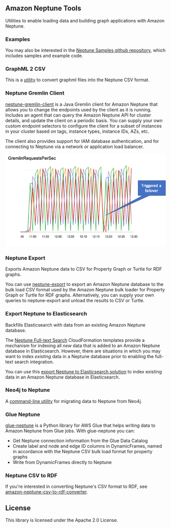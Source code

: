 ## Amazon Neptune Tools

Utilities to enable loading data and building graph applications with Amazon Neptune.

### Examples

You may also be interested in the [Neptune Samples github repository](https://github.com/aws-samples/amazon-neptune-samples), which includes samples and example code.

### GraphML 2 CSV
This is a [utility](graphml2csv/README.md) to convert graphml files into the Neptune CSV format.

### Neptune Gremlin Client

[neptune-gremlin-client](neptune-gremlin-client/) is a Java Gremlin client for Amazon Neptune that allows you to change the endpoints used by the client as it is running. Includes an agent that can query the Amazon Neptune API for cluster details, and update the client on a periodic basis. You can supply your own custom endpoint selectors to configure the client for a subset of instances in your cluster based on tags, instance types, instance IDs, AZs, etc.

The client also provides support for IAM database authentication, and for connecting to Neptune via a network or application load balancer.

![Rotating Endpoints](neptune-gremlin-client/rotating-endpoints.png)

### Neptune Export
Exports Amazon Neptune data to CSV for Property Graph or Turtle for RDF graphs.

You can use [neptune-export](neptune-export/) to export an Amazon Neptune database to the bulk load CSV format used by the Amazon Neptune bulk loader for Property Graph or Turtle for RDF graphs. Alternatively, you can supply your own queries to neptune-export and unload the results to CSV or Turtle.

### Export Neptune to Elasticsearch
Backfills Elasticsearch with data from an existing Amazon Neptune database.

The [Neptune Full-text Search](https://docs.aws.amazon.com/neptune/latest/userguide/full-text-search-cfn-create.html) CloudFormation templates provide a mechanism for indexing all _new_ data that is added to an Amazon Neptune database in Elasticsearch. However, there are situations in which you may want to index _existing_ data in a Neptune database prior to enabling the full-text search integration.

You can use this [export Neptune to Elasticsearch solution](export-neptune-to-elasticsearch/) to index existing data in an Amazon Neptune database in Elasticsearch.

### Neo4j to Neptune
A [command-line utility](neo4j-to-neptune/readme.md) for migrating data to Neptune from Neo4j.

### Glue Neptune

[glue-neptune](glue-neptune/) is a Python library for AWS Glue that helps writing data to Amazon Neptune from Glue jobs. With glue-neptune you can:
* Get Neptune connection information from the Glue Data Catalog
* Create label and node and edge ID columns in DynamicFrames, named in accordance with the Neptune CSV bulk load format for property graphs
* Write from DynamicFrames directly to Neptune

### Neptune CSV to RDF

If you're interested in converting Neptune's CSV format to RDF, see [amazon-neptune-csv-to-rdf-converter](https://github.com/aws/amazon-neptune-csv-to-rdf-converter).

## License

This library is licensed under the Apache 2.0 License. 

